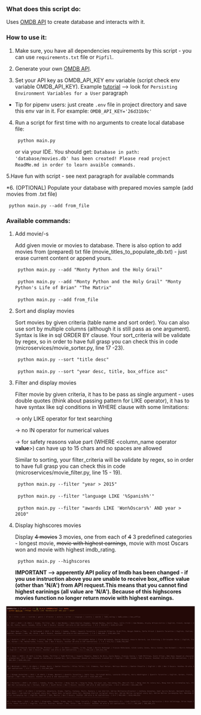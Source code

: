 ### What does this script do:
Uses [OMDB API](https://www.omdbapi.com/) to create database and interacts with it.

### How to use it:
1. Make sure, you have all dependencies requirements by this script - you can use `requirements.txt`  file or `Pipfil`. 

2. Generate your own [OMDB API](https://www.omdbapi.com/apikey.aspx).

3. Set your API key as OMDB_API_KEY env variable (script check env variable OMDB_API_KEY). Example [tutorial](https://www.serverlab.ca/tutorials/linux/administration-linux/how-to-set-environment-variables-in-linux/) --> look for `Persisting Environment Variables for a User` paragraph

* Tip for pipenv users: just create `.env` file in project directory and save this env var in it. For example: `OMDB_API_KEY='26d31b9c'`

4. Run a script for first time with no arguments to create local database file: 

        python main.py
    
    or via your IDE. You should get: `Database in path: 'database/movies.db' has been created! Please read project ReadMe.md in order to learn avaible commands.`
    
5.Have fun with script - see next paragraph for available commands
  
*6. (OPTIONAL) Populate your database with prepared movies sample (add movies from .txt file)
 
     python main.py --add from_file     
     
### Available commands:
1. Add movie/-s

    Add given movie or movies to database. There is also option to add movies from (prepared) txt file 
    (movie_titles_to_populate_db.txt) - just erase current content or append yours.
    
        python main.py --add "Monty Python and the Holy Grail"
        
        python main.py --add "Monty Python and the Holy Grail" "Monty Python's Life of Brian" "The Matrix"
        
        python main.py --add from_file
    
2. Sort and display movies

    Sort movies by given criteria (table name and sort order). You can also use sort by multiple columns 
    (although it is still pass as one argument). Syntax is like in sql ORDER BY clause. Your 
    sort_criteria will be validate by regex, so in order to have full grasp you can check this in code 
    (microservices/movie_sorter.py, line 17 -23).
    
        python main.py --sort "title desc"
        
        python main.py --sort "year desc, title, box_office asc"
    
3. Filter and display movies
    
    Filter movie by given criteria, it has to be pass as single argument - uses double quotes (think about passing
    pattern for LIKE operator), it has to have syntax like sql conditions in WHERE clause with some limitations:

     -> only LIKE operator for text searching
     
     -> no IN operator for numerical values
     
     -> for safety reasons value part (WHERE <column_name operator <b>value</b>>) can have up to 15 chars and no spaces are 
     allowed
     
     Similar to sorting, your filter_criteria will be validate by regex, so in order to have full grasp you can check 
     this in code (microservices/movie_filter.py, line 15 - 19).

        python main.py --filter "year > 2015"
  
        python main.py --filter "language LIKE '%Spanish%'"
    
        python main.py --filter "awards LIKE 'Won%Oscars%' AND year > 2010"
    
4. Display highscores movies

    Display ~~4 movies~~ 3 movies, one from each of ~~4~~ 3 predefined categories - longest movie, ~~movie with highest earnings~~, movie with
    most Oscars won and movie with highest imdb_rating.
    
        python main.py --highscores
        
    **IMPORTANT --> apperently API policy of Imdb has been changed - if you use instruction above you are unable to receive box_office value (other than 'N/A') from API request.This means that you cannot find highest earinings (all value are 'N/A'). Because of this highscores movies function no longer return movie with highest earnings.**
 
 ![](img/imdb_movies.png)
